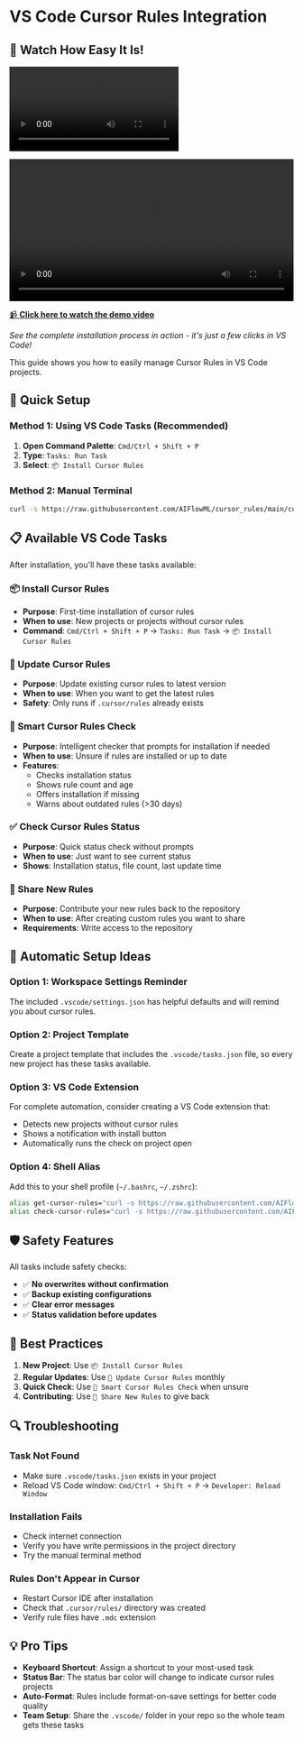 # VS Code Cursor Rules Integration

## 🎥 Watch How Easy It Is!

![Cursor Rules Demo](./assets/cursor.mp4)

<!-- For GitHub Pages and local viewing -->
<video width="100%" controls>
  <source src="./assets/cursor.mp4" type="video/mp4">
  Your browser does not support the video tag. <a href="./assets/cursor.mp4">Download the demo video</a>.
</video>

[📹 **Click here to watch the demo video**](./assets/cursor.mp4)

*See the complete installation process in action - it's just a few clicks in VS Code!*

This guide shows you how to easily manage Cursor Rules in VS Code projects.

## 🚀 Quick Setup

### Method 1: Using VS Code Tasks (Recommended)

1. **Open Command Palette**: `Cmd/Ctrl + Shift + P`
2. **Type**: `Tasks: Run Task`
3. **Select**: `📦 Install Cursor Rules`

### Method 2: Manual Terminal

```bash
curl -s https://raw.githubusercontent.com/AIFlowML/cursor_rules/main/cursor.sh | bash
```

## 📋 Available VS Code Tasks

After installation, you'll have these tasks available:

### 📦 Install Cursor Rules
- **Purpose**: First-time installation of cursor rules
- **When to use**: New projects or projects without cursor rules
- **Command**: `Cmd/Ctrl + Shift + P` → `Tasks: Run Task` → `📦 Install Cursor Rules`

### 🔄 Update Cursor Rules  
- **Purpose**: Update existing cursor rules to latest version
- **When to use**: When you want to get the latest rules
- **Safety**: Only runs if `.cursor/rules` already exists

### 🧠 Smart Cursor Rules Check
- **Purpose**: Intelligent checker that prompts for installation if needed
- **When to use**: Unsure if rules are installed or up to date
- **Features**: 
  - Checks installation status
  - Shows rule count and age
  - Offers installation if missing
  - Warns about outdated rules (>30 days)

### ✅ Check Cursor Rules Status
- **Purpose**: Quick status check without prompts
- **When to use**: Just want to see current status
- **Shows**: Installation status, file count, last update time

### 🚀 Share New Rules
- **Purpose**: Contribute your new rules back to the repository
- **When to use**: After creating custom rules you want to share
- **Requirements**: Write access to the repository

## 🔧 Automatic Setup Ideas

### Option 1: Workspace Settings Reminder
The included `.vscode/settings.json` has helpful defaults and will remind you about cursor rules.

### Option 2: Project Template
Create a project template that includes the `.vscode/tasks.json` file, so every new project has these tasks available.

### Option 3: VS Code Extension
For complete automation, consider creating a VS Code extension that:
- Detects new projects without cursor rules
- Shows a notification with install button
- Automatically runs the check on project open

### Option 4: Shell Alias
Add this to your shell profile (`~/.bashrc`, `~/.zshrc`):

```bash
alias get-cursor-rules="curl -s https://raw.githubusercontent.com/AIFlowML/cursor_rules/main/cursor.sh | bash"
alias check-cursor-rules="curl -s https://raw.githubusercontent.com/AIFlowML/cursor_rules/main/check_cursor_rules.sh | bash"
```

## 🛡️ Safety Features

All tasks include safety checks:
- ✅ **No overwrites without confirmation**
- ✅ **Backup existing configurations**  
- ✅ **Clear error messages**
- ✅ **Status validation before updates**

## 🎯 Best Practices

1. **New Project**: Use `📦 Install Cursor Rules`
2. **Regular Updates**: Use `🔄 Update Cursor Rules` monthly
3. **Quick Check**: Use `🧠 Smart Cursor Rules Check` when unsure
4. **Contributing**: Use `🚀 Share New Rules` to give back

## 🔍 Troubleshooting

### Task Not Found
- Make sure `.vscode/tasks.json` exists in your project
- Reload VS Code window: `Cmd/Ctrl + Shift + P` → `Developer: Reload Window`

### Installation Fails
- Check internet connection
- Verify you have write permissions in the project directory
- Try the manual terminal method

### Rules Don't Appear in Cursor
- Restart Cursor IDE after installation
- Check that `.cursor/rules/` directory was created
- Verify rule files have `.mdc` extension

## 💡 Pro Tips

- **Keyboard Shortcut**: Assign a shortcut to your most-used task
- **Status Bar**: The status bar color will change to indicate cursor rules projects
- **Auto-Format**: Rules include format-on-save settings for better code quality
- **Team Setup**: Share the `.vscode/` folder in your repo so the whole team gets these tasks 